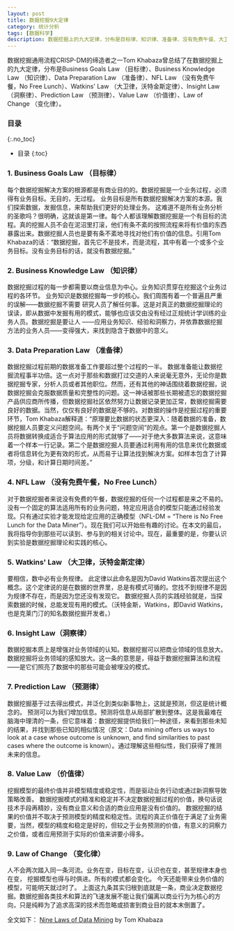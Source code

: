 ```yaml
---
layout: post
title: 数据挖掘9大定律
category: 统计分析
tags: [数据科学]
description: 数据挖掘上的九大定律，分布是目标律、知识律、准备律、没有免费午餐、大卫律、洞察律、预测律、价值律、变化律
---
```


数据挖掘通用流程CRISP-DM的缔造者之一Tom Khabaza曾总结了在数据挖掘上的九大定律，分布是Business Goals Law （目标律）、Business Knowledge Law （知识律）、Data Preparation Law （准备律）、NFL Law （没有免费午餐，No Free Lunch）、Watkins' Law （大卫律，沃特金斯定律）、Insight Law（洞察律）、Prediction Law （预测律）、Value Law （价值律）、Law of Change （变化律）。

<!-- more -->

### 目录
{:.no_toc}

* 目录
{:toc}

### 1. Business Goals Law （目标律）

每个数据挖掘解决方案的根源都是有商业目的的。数据挖掘是一个业务过程，必须得有业务目标。无目的，无过程。
业务目标是所有数据挖掘解决方案的本源。我们探索数据，发掘信息，来帮助我们更好的处理业务。 这难道不是所有业务分析的圣歌吗？很明确，这就该是第一律。每个人都该理解数据挖掘是一个有目标的流程。真的挖掘人员不会在泥沼里打滚，他们有条不紊的按照流程来将有价值的东西暴露出来。数据挖掘人员也是要有条不紊地寻找对他们有价值的信息。引用Tom Khabaza的话：“数据挖掘，首先它不是技术，而是流程，其中有着一个或多个业务目标。没有业务目标的话，就没有数据挖掘。”

### 2. Business Knowledge Law （知识律）

数据挖掘过程的每一步都需要以商业信息为中心。业务知识贯穿在挖掘这个业务过程的各环节。
业务知识是数据挖掘每一步的核心。我们周围有着一个普遍且严重的误解——数据挖掘不需要 研究人员了解任何事。这是对真正的数据挖掘理论的误读，即从数据中发掘有用的模式，能够也应该交由没有经过正规统计学训练的业务人员。数据挖掘是要让人 ——应用业务知识、经验和洞察力，并依靠数据挖掘方法的业务人员——变得强大，来找到隐含于数据中的意义。

### 3. Data Preparation Law （准备律）

数据挖掘过程前期的数据准备工作要超过整个过程的一半。
数据准备能让数据挖掘流程事半功倍。这一点对于那些和数据打过交道的人来说毫无意外，无论你是数据挖掘专家，分析人员或者其他职位。然而，还有其他的神话围绕着数据挖掘，说数据挖掘会克服数据质量和完整性的问题。这一神话被那些长期被遗忘的数据挖掘产品供应商所传播，但数据挖掘社区依然努力让数据记录更加正常，数据挖掘需要良好的数据。当然，仅仅有良好的数据是不够的。对数据的操作是挖掘过程的重要环节，Tom Khabaza解释道：“原理要比数据的状态更深入：随着数据的准备，数据挖掘人员要定义问题空间。有两个关于“问题空间”的观点。第一个是数据挖掘人员将数据转换成适合于算法应用的形式就够了——对于绝大多数算法来说，这意味着一个样本一行记录。第二个是数据挖掘人员要通过利用有用的信息来优化数据或者将信息转化为更有效的形式，从而易于让算法找到解决方案。如样本包含了计算项，分级，和计算日期时间差。”

### 4. NFL Law （没有免费午餐，No Free Lunch）

对于数据挖掘者来说没有免费的午餐，数据挖掘的任何一个过程都是来之不易的。
没有一个固定的算法适用所有的业务问题，特定应用适合的模型只能通过经验发现。只有通过实验才能发现给定应用的正确模型（NFL-DM = “There is No Free Lunch for the Data Miner”）。现在我们可以开始些有趣的讨论。在本文的最后，我将指导你到那些可以读到、参与到的相关讨论中。现在，最重要的是，你要认识到实验是数据挖掘理论和实践的核心。

### 5. Watkins' Law （大卫律，沃特金斯定律）

要相信，数中必有业务规律。
此定律以此命名是因为David Watkins首次提出这个概念。这个定律说的是在数据的世界里，总是有模式可循的。您找不到规律不是因为规律不存在，而是因为您还没有发现它。
数据挖掘人员的实践经验就是，当探索数据的时候，总能发现有用的模式。（沃特金斯，Watkins，即David Watkins，也是克莱门汀的知名数据挖掘开发者。）

### 6. Insight Law（洞察律）

数据挖掘本质上是增强对业务领域的认知。数据挖掘可以把商业领域的信息放大。
数据挖掘将业务领域的感知放大。这一条的意思是，得益于数据挖掘算法和流程——是它们照亮了数据中的那些可能会被埋没的模式。

### 7. Prediction Law （预测律）

数据挖掘基于过去得出模式，并泛化到类似新事物上，这就是预测，但这是统计概念的。
预测可以为我们增加信息。预测将信息从局部扩散到整体。这是我最难在脑海中理清的一条，但它意味着：数据挖掘提供给我们一种途径，来看到那些未知的结果，并找到那些已知的相似情况（原文：Data mining offers us ways to look at a case whose outcome is unknown, and find similarities to past cases where the outcome is known）。通过理解这些相似性，我们获得了推测未来的信息。

### 8. Value Law （价值律）

挖掘模型的最终价值并非模型精度或稳定性，而是驱动业务行动或通过新洞察导致策略改善。
数据挖掘模式的精准和稳定并不决定数据挖掘过程的价值，换句话说技术手段再精妙，没有商业意义和合适的商业应用是没有价值的。
数据挖掘的结果的价值并不取决于预测模型的精度和稳定性。流程的真正价值在于满足了业务需要，当然，模型的精度和稳定是好的，但较之于业务预测的价值，有意义的洞察力之价值，或者应用预测于实际的价值来讲要小得多。

### 9. Law of Change （变化律）

人不会两次踏入同一条河流。业务在变，目标在变，认识也在变，甚至规律本身也在变，
挖掘模型也得与时俱进。所有的模式都会变化。
今天还能带来业务价值的模型，可能明天就过时了。
上面这九条其实归根到底就是一条，商业决定数据挖掘。数据挖掘各类技术和算法的飞速发展不能让我们偏离以商业行为为核心的方向，只是纯粹为了追求高深的技术而忽略或损害到商业目的就本末倒置了。
 
全文如下： [Nine Laws of Data Mining](http://khabaza.codimension.net/index.htm)  by Tom Khabaza
